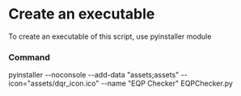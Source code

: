 # Create an executable
To create an executable of this script, use pyinstaller module

### Command
pyinstaller --noconsole --add-data "assets;assets" --icon="assets/dqr_icon.ico" --name "EQP Checker" EQPChecker.py
